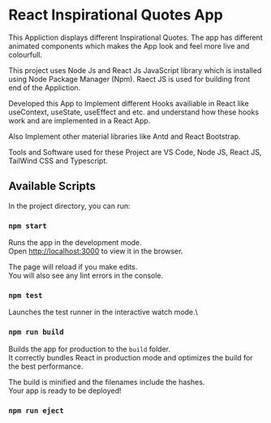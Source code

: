 # React Inspirational Quotes App

This Appliction displays different Inspirational Quotes. The app has different animated components which makes the App look and feel more live and colourfull.

This project uses Node Js and React Js JavaScript library which is installed using Node Package Manager (Npm). Raect JS is used for building front end of the Appliction.

Developed this App to Implement different Hooks availiable in React like useContext, useState, useEffect and etc. and understand how these hooks work and are implemented in a React App.

Also Implement other material libraries like Antd and React Bootstrap.

Tools and Software used for these Project are VS Code, Node JS, React JS, TailWind CSS and Typescript.

## Available Scripts

In the project directory, you can run:

### `npm start`

Runs the app in the development mode.\
Open [http://localhost:3000](http://localhost:3000) to view it in the browser.

The page will reload if you make edits.\
You will also see any lint errors in the console.

### `npm test`

Launches the test runner in the interactive watch mode.\

### `npm run build`

Builds the app for production to the `build` folder.\
It correctly bundles React in production mode and optimizes the build for the best performance.

The build is minified and the filenames include the hashes.\
Your app is ready to be deployed!

### `npm run eject`